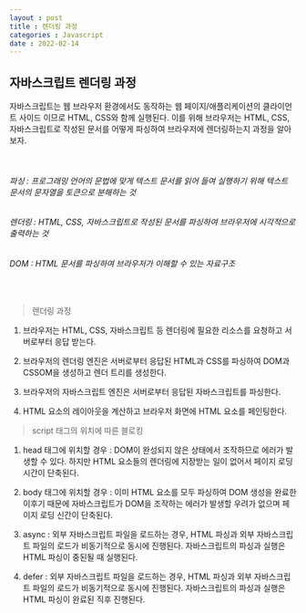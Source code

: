 ```yaml
---
layout : post
title : 렌더링 과정
categories : Javascript
date : 2022-02-14
---
```

## 자바스크립트 렌더링 과정

자바스크립트는 웹 브라우저 환경에서도 동작하는 웹 페이지/애플리케이션의 클라이언트 사이드 이므로 HTML, CSS와 함께 실행된다. 이를 위해 브라우저는 HTML, CSS, 자바스크립트로 작성된 문서를 어떻게 파싱하여 브라우저에 렌더링하는지 과정을 알아보자.

<br>

###### 파싱 : 프로그래밍 언어의 문법에 맞게 텍스트 문서를 읽어 들여 실행하기 위해 텍스트 문서의 문자열을 토큰으로 분해하는 것 <br>

###### 렌더링 : HTML, CSS, 자바스크립트로 작성된 문서를 파싱하여 브라우저에 시각적으로 출력하는 것 <br>

###### DOM : HTML 문서를 파싱하여 브라우저가 이해할 수 있는 자료구조

<br>

> 렌더링 과정

1. 브라우저는 HTML, CSS, 자바스크립트 등 렌더링에 필요한 리소스를 요청하고 서버로부터 응답 받는다.<br>

2. 브라우저의 렌더링 엔진은 서버로부터 응답된 HTML과 CSS를 파싱하여 DOM과 CSSOM을 생성하고 렌더 트리를 생성한다.<br>

3. 브라우저의 자바스크립트 엔진은 서버로부터 응답된 자바스크립트를 파싱한다.<br>

4. HTML 요소의 레이아웃을 계산하고 브라우저 화면에 HTML 요소를 페인팅한다.<br>

> script 태그의 위치에 따른 블로킹

1. head 태그에 위치할 경우 : DOM이 완성되지 않은 상태에서 조작하므로 에러가 발생할 수 있다. 하지만 HTML 요소들의 렌더링에 지장받는 일이 없어서 페이지 로딩 시간이 단축된다. <br>

2. body 태그에 위치할 경우 : 이미 HTML 요소를 모두 파싱하여 DOM 생성을 완료한 이후기 때문에 자바스크립트가 DOM을 조작하는 에러가 발생할 우려가 없으며 페이지 로딩 신간이 단축된다. <br>

3. async : 외부 자바스크립트 파일을 로드하는 경우, HTML 파싱과 외부 자바스크립트 파일의 로드가 비동기적으로 동시에 진행된다. 자바스크립트의 파싱과 실행은 HTML 파싱이 중된될 때 실행된다. <br>

4. defer : 외부 자바스크립트 파일을 로드하는 경우, HTML 파싱과 외부 자바스크립트 파일의 로드가 비동기적으로 동시에 진행된다. 자바스크립트의 파싱과 실행은  HTML 파싱이 완료된 직후 진행된다. <br>

